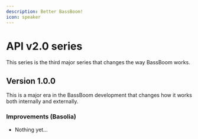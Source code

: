 ```yaml
---
description: Better BassBoom!
icon: speaker
---
```


# API v2.0 series

This series is the third major series that changes the way BassBoom works.

## Version 1.0.0

This is a major era in the BassBoom development that changes how it works both internally and externally.

### Improvements (Basolia)

* Nothing yet...
